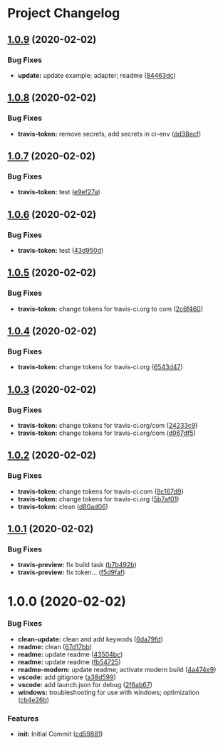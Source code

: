 # Project Changelog

## [1.0.9](https://github.com/GrabarzUndPartner/nuxt-page-generator-helper/compare/v1.0.8...v1.0.9) (2020-02-02)


### Bug Fixes

* **update:** update example; adapter; readme ([84463dc](https://github.com/GrabarzUndPartner/nuxt-page-generator-helper/commit/84463dce28266389794e65beb03560a616391d47))

## [1.0.8](https://github.com/GrabarzUndPartner/nuxt-page-generator-helper/compare/v1.0.7...v1.0.8) (2020-02-02)


### Bug Fixes

* **travis-token:** remove secrets, add secrets in ci-env ([dd38ecf](https://github.com/GrabarzUndPartner/nuxt-page-generator-helper/commit/dd38ecf8260c6800e2721ee12e722ba57c9047af))

## [1.0.7](https://github.com/GrabarzUndPartner/nuxt-page-generator-helper/compare/v1.0.6...v1.0.7) (2020-02-02)


### Bug Fixes

* **travis-token:** test ([e9ef27a](https://github.com/GrabarzUndPartner/nuxt-page-generator-helper/commit/e9ef27acda169ef301fc078d2188c10cd756eca8))

## [1.0.6](https://github.com/GrabarzUndPartner/nuxt-page-generator-helper/compare/v1.0.5...v1.0.6) (2020-02-02)


### Bug Fixes

* **travis-token:** test ([43d950d](https://github.com/GrabarzUndPartner/nuxt-page-generator-helper/commit/43d950df83c78ef4202a28590ed7e6d3e8420b63))

## [1.0.5](https://github.com/GrabarzUndPartner/nuxt-page-generator-helper/compare/v1.0.4...v1.0.5) (2020-02-02)


### Bug Fixes

* **travis-token:** change tokens for travis-ci.org to com ([2c6f460](https://github.com/GrabarzUndPartner/nuxt-page-generator-helper/commit/2c6f46033dbc6fe5d399ba51bc04908b782a729b))

## [1.0.4](https://github.com/GrabarzUndPartner/nuxt-page-generator-helper/compare/v1.0.3...v1.0.4) (2020-02-02)


### Bug Fixes

* **travis-token:** change tokens for travis-ci.org ([6543d47](https://github.com/GrabarzUndPartner/nuxt-page-generator-helper/commit/6543d4727d0de450603f0cea72c4e26790ff09d2))

## [1.0.3](https://github.com/GrabarzUndPartner/nuxt-page-generator-helper/compare/v1.0.2...v1.0.3) (2020-02-02)


### Bug Fixes

* **travis-token:** change tokens for travis-ci.org/com ([24233c9](https://github.com/GrabarzUndPartner/nuxt-page-generator-helper/commit/24233c9b43a2c4d8b0898daf7566a05786713938))
* **travis-token:** change tokens for travis-ci.org/com ([d967df5](https://github.com/GrabarzUndPartner/nuxt-page-generator-helper/commit/d967df5a72db458c72b00cdfd2ce1a023e23e16e))

## [1.0.2](https://github.com/GrabarzUndPartner/nuxt-page-generator-helper/compare/v1.0.1...v1.0.2) (2020-02-02)


### Bug Fixes

* **travis-token:** change tokens for travis-ci.com ([9c167d9](https://github.com/GrabarzUndPartner/nuxt-page-generator-helper/commit/9c167d95d01002704f1c8743868fd2ec67de4027))
* **travis-token:** change tokens for travis-ci.org ([5b7af01](https://github.com/GrabarzUndPartner/nuxt-page-generator-helper/commit/5b7af016fd0b0bce2c9a413e84b92e74c5ce660e))
* **travis-token:** clean ([d80ad06](https://github.com/GrabarzUndPartner/nuxt-page-generator-helper/commit/d80ad06d8351fd1513fdc7c9bcdbbd313170ba22))

## [1.0.1](https://github.com/GrabarzUndPartner/nuxt-page-generator-helper/compare/v1.0.0...v1.0.1) (2020-02-02)


### Bug Fixes

* **travis-preview:** fix build task ([b7b492b](https://github.com/GrabarzUndPartner/nuxt-page-generator-helper/commit/b7b492babda47c6e5f19a1f8c7620703184219d3))
* **travis-preview:** fix token… ([f5d9faf](https://github.com/GrabarzUndPartner/nuxt-page-generator-helper/commit/f5d9faf1af2a1f569d0806f0f87d98a39f4e50d5))

# 1.0.0 (2020-02-02)


### Bug Fixes

* **clean-update:** clean and add keywods ([6da79fd](https://github.com/GrabarzUndPartner/nuxt-page-generator-helper/commit/6da79fd5f789fc0ff5e90b0e1edaa12565d4457a))
* **readme:** clean ([67d17bb](https://github.com/GrabarzUndPartner/nuxt-page-generator-helper/commit/67d17bbc4c37b4d238ccb489944753932e4d032d))
* **readme:** update readme ([43504bc](https://github.com/GrabarzUndPartner/nuxt-page-generator-helper/commit/43504bc1f5f29aefd69e0e9e71bfcc8d08633b6c))
* **readme:** update readme ([fb54725](https://github.com/GrabarzUndPartner/nuxt-page-generator-helper/commit/fb547258e206e52b5db17eb74b44854fad4af169))
* **readme-modern:** update readme; activate modern build ([4a474e9](https://github.com/GrabarzUndPartner/nuxt-page-generator-helper/commit/4a474e9e4ce7d986d9adddf7e7fa40d62cfd6168))
* **vscode:** add gitignore ([a38d599](https://github.com/GrabarzUndPartner/nuxt-page-generator-helper/commit/a38d599976f6cf020feb6fad64b9d5bbf26453dc))
* **vscode:** add launch.json for debug ([2f6ab67](https://github.com/GrabarzUndPartner/nuxt-page-generator-helper/commit/2f6ab6718ac6c5c053052a26c1b89f4eea9083ea))
* **windows:** troubleshooting for use with windows; optimization ([cb4e26b](https://github.com/GrabarzUndPartner/nuxt-page-generator-helper/commit/cb4e26b43773da7ac98427767d2ab2817b672535))


### Features

* **init:** Initial Commit ([cd59881](https://github.com/GrabarzUndPartner/nuxt-page-generator-helper/commit/cd59881ca5749e40c27cc26515a143f92b6a0604))
